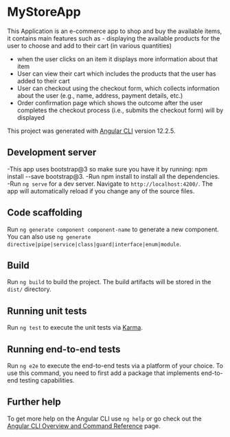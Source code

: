 # MyStoreApp

This Application is an e-commerce app to shop and buy the available items, it contains main features such as - displaying the available products for the user to choose and add to their cart (in various quantities)
- when the user clicks on an item it displays more information about that item
- User can view their cart which includes the products that the user has added to their cart
- User can checkout using the checkout form, which collects information about the user (e.g., name, address, payment details, etc.)
- Order confirmation page which shows the outcome after the user completes the checkout process (i.e., submits the checkout form) will by displayed

This project was generated with [Angular CLI](https://github.com/angular/angular-cli) version 12.2.5.

## Development server
-This app uses bootstrap@3 so make sure you have it by running: npm install --save bootstrap@3.
-Run npm install to install all the dependencies.
-Run `ng serve` for a dev server. Navigate to `http://localhost:4200/`. The app will automatically reload if you change any of the source files.

## Code scaffolding

Run `ng generate component component-name` to generate a new component. You can also use `ng generate directive|pipe|service|class|guard|interface|enum|module`.

## Build

Run `ng build` to build the project. The build artifacts will be stored in the `dist/` directory.

## Running unit tests

Run `ng test` to execute the unit tests via [Karma](https://karma-runner.github.io).

## Running end-to-end tests

Run `ng e2e` to execute the end-to-end tests via a platform of your choice. To use this command, you need to first add a package that implements end-to-end testing capabilities.

## Further help

To get more help on the Angular CLI use `ng help` or go check out the [Angular CLI Overview and Command Reference](https://angular.io/cli) page.
